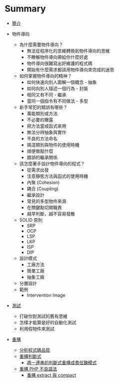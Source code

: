 # Summary

* [簡介](README.md)

* 物件導向
	* 為什麼需要物件導向？
	  * 無法從程序化的思維轉換到物件導向的思維
	  * 不瞭解物件導向帶給你什麼好處
	  * 物件導向很難寫出好維護的程式碼
	  * 開始有什麼需求都該用物件導向來完成的迷思
	* 如何掌握物件導向的精神？
	  * 如何快速向別人圖解一個概念 - 抽象
	  * 如何向別人描述一個行為 - 封裝
	  * 相同又有不同 - 繼承
	  * 當同一個指令有不同做法 - 多型
	* 新手常犯的錯誤有哪些？
	  * 萬能類別或方法
	  * 不必要的曝露
	  * 把方法當成函式來用
	  * 無法分辨抽象與實作
	  * 不良的方法命名
	  * 搞混類別與物件的使用時機
	  * 順便做點什麼
	  * 錯誤的繼承關係
	* 該怎麼著手設計物件導向的程式？
	  * 從需求出發
	  * 注意靜態方法與函式的使用時機
	  * 內聚 (Cohesion)
	  * 耦合 (Coupling)
	  * 繼承設計
	  * 常見的多型物件來源
	  * 在關鍵點切開職責
	  * 越早判斷，越不容易發散
	* SOLID 原則
	  * SRP
	  * OCP
	  * LSP
	  * LKP
	  * ISP
	  * DIP
	* 設計模式
	  * 工廠方法
	  * 簡單工廠
	  * 抽象工廠
	* 分層設計
	* 範例
	  * Intervention Image

* [測試](/testing/index.md)
  * 打破你對測試的舊有思維
  * 怎樣才能算是好的自動化測試
  * 利用假物件來測試

* [重構](/refactoring/index.md)
  * [分析程式碼品質](/refactoring/qa-tools.md)
  * [重構判斷式](/refactoring/refactor-if-statement.md)
    * [將一連串的判斷式重構成責任鍊模式](/refactoring/refactor-if-else-to-cor.md)
  * [重構 PHP 不良語法](/refactoring/refactor-bad-php-code.md)
    * [重構 extract 與 compact](/refactoring/refactor-extract-compact.md)



